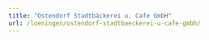 ```yaml
---
title: "Ostendorf Stadtbäckerei u. Cafe GmbH"
url: /loeningen/ostendorf-stadtbaeckerei-u-cafe-gmbh/
---
```

